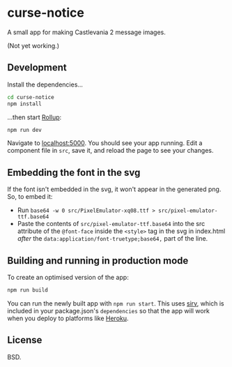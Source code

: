 # curse-notice

A small app for making Castlevania 2 message images.

(Not yet working.)

## Development

Install the dependencies...

```bash
cd curse-notice
npm install
```

...then start [Rollup](https://rollupjs.org):

```bash
npm run dev
```

Navigate to [localhost:5000](http://localhost:5000). You should see your app running. Edit a component file in `src`, save it, and reload the page to see your changes.

## Embedding the font in the svg

If the font isn't embedded in the svg, it won't appear in the generated png. So, to embed it:

- Run `base64 -w 0 src/PixelEmulator-xq08.ttf > src/pixel-emulator-ttf.base64`
- Paste the contents of `src/pixel-emulator-ttf.base64` into the src attribute of the `@font-face` inside the `<style>` tag in the svg in index.html *after* the `data:application/font-truetype;base64,` part of the line.

## Building and running in production mode

To create an optimised version of the app:

```bash
npm run build
```

You can run the newly built app with `npm run start`. This uses [sirv](https://github.com/lukeed/sirv), which is included in your package.json's `dependencies` so that the app will work when you deploy to platforms like [Heroku](https://heroku.com).

## License

BSD.
